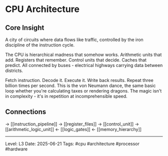 # CPU Architecture

## Core Insight
A city of circuits where data flows like traffic, controlled by the iron discipline of the instruction cycle.

The CPU is hierarchical madness that somehow works. Arithmetic units that add. Registers that remember. Control units that decide. Caches that predict. All connected by buses - electrical highways carrying data between districts.

Fetch instruction. Decode it. Execute it. Write back results. Repeat three billion times per second. This is the von Neumann dance, the same basic loop whether you're calculating taxes or rendering dragons. The magic isn't in complexity - it's in repetition at incomprehensible speed.

## Connections
→ [[instruction_pipeline]]
→ [[register_files]]
→ [[control_unit]]
→ [[arithmetic_logic_unit]]
← [[logic_gates]]
← [[memory_hierarchy]]

---
Level: L3
Date: 2025-06-21
Tags: #cpu #architecture #processor #hardware